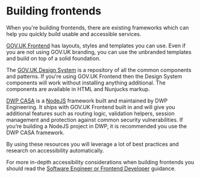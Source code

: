 # Building frontends

When you're building frontends, there are existing frameworks which can help you quickly build usable and accessible services.

[GOV.UK Frontend](https://github.com/alphagov/govuk-frontend) has layouts, styles and templates you can use. Even if you are not using GOV.UK branding, you can use the unbranded templates and build on top of a solid foundation.

The [GOV.UK Design System](https://design-system.service.gov.uk) is a repository of all the common components and patterns. If you're using GOV.UK Frontend then the Design System components will work without installing anything additional. The components are available in HTML and Nunjucks markup.

[DWP CASA](https://github.com/dwp/govuk-casa) is a [NodeJS](https://nodejs.org/en/) framework built and maintained by DWP Engineering. It ships with GOV.UK Frontend built in and will give you additional features such as routing logic, validation helpers, session management and protection against common security vulnerabilities. If you’re building a NodeJS project in DWP, it is recommended you use the DWP CASA framework.

By using these resources you will leverage a lot of best practices and research on accessibility automatically.

For more in-depth accessibility considerations when building frontends you should read the [Software Engineer or Frontend Developer](/guidance-for-your-job-role/software-engineer-or-frontend-developer) guidance.
